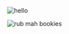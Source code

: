 ![hello](https://media.giphy.com/media/DvMHwFYLVHlZe/giphy.gif)

![rub mah bookies](https://media.giphy.com/media/HvHlebWoFG6je/giphy.gif)
